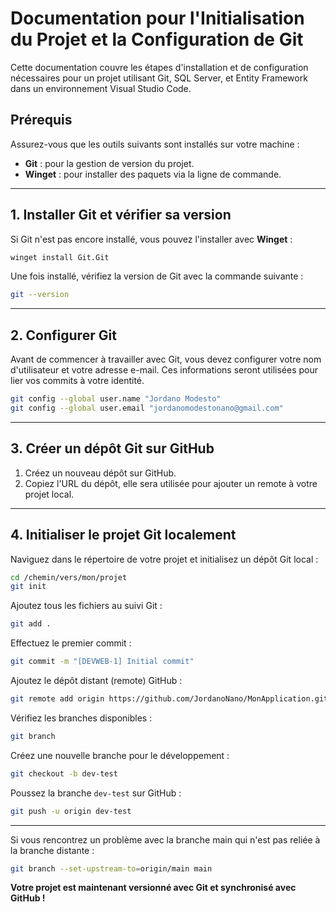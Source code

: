 # Documentation pour l'Initialisation du Projet et la Configuration de Git

Cette documentation couvre les étapes d'installation et de configuration nécessaires pour un projet utilisant Git, SQL Server, et Entity Framework dans un environnement Visual Studio Code.

## Prérequis

Assurez-vous que les outils suivants sont installés sur votre machine :

- **Git** : pour la gestion de version du projet.
- **Winget** : pour installer des paquets via la ligne de commande.

---

## 1. Installer Git et vérifier sa version

Si Git n'est pas encore installé, vous pouvez l'installer avec **Winget** :

```bash
winget install Git.Git
```

Une fois installé, vérifiez la version de Git avec la commande suivante :

```bash
git --version
```

---

## 2. Configurer Git

Avant de commencer à travailler avec Git, vous devez configurer votre nom d'utilisateur et votre adresse e-mail. Ces informations seront utilisées pour lier vos commits à votre identité.

```bash
git config --global user.name "Jordano Modesto"
git config --global user.email "jordanomodestonano@gmail.com"
```

---

## 3. Créer un dépôt Git sur GitHub

1. Créez un nouveau dépôt sur GitHub.
2. Copiez l'URL du dépôt, elle sera utilisée pour ajouter un remote à votre projet local.

---

## 4. Initialiser le projet Git localement

Naviguez dans le répertoire de votre projet et initialisez un dépôt Git local :

```bash
cd /chemin/vers/mon/projet
git init
```

Ajoutez tous les fichiers au suivi Git :

```bash
git add .
```

Effectuez le premier commit :

```bash
git commit -m "[DEVWEB-1] Initial commit"
```

Ajoutez le dépôt distant (remote) GitHub :

```bash
git remote add origin https://github.com/JordanoNano/MonApplication.git
```

Vérifiez les branches disponibles :

```bash
git branch
```

Créez une nouvelle branche pour le développement :

```bash
git checkout -b dev-test
```

Poussez la branche `dev-test` sur GitHub :

```bash
git push -u origin dev-test
```

---
Si vous rencontrez un problème avec la branche main qui n'est pas reliée à la branche distante :
```bash
git branch --set-upstream-to=origin/main main
```

**Votre projet est maintenant versionné avec Git et synchronisé avec GitHub !**
